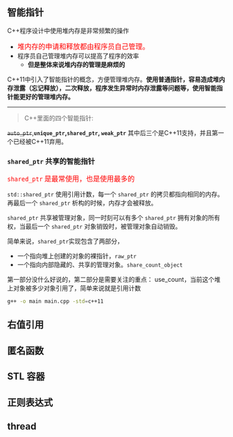 
## 智能指针
C++程序设计中使用堆内存是非常频繁的操作
+ <font color='red' face=Monaco size=3>堆内存的申请和释放都由程序员自己管理。</font> 
+ 程序员自己管理堆内存可以提高了程序的效率
  + **但是整体来说堆内存的管理是麻烦的**
 
 
 C++11中引入了智能指针的概念，方便管理堆内存。**使用普通指针，容易造成堆内存泄露（忘记释放），二次释放，程序发生异常时内存泄露等问题等，使用智能指针能更好的管理堆内存。**

---

> C++里面的四个智能指针:

~~`auto_ptr`~~,**`unique_ptr`,`shared_ptr`, `weak_ptr`** 其中后三个是C++11支持，并且第一个已经被C++11弃用。


### `shared_ptr` 共享的智能指针

<font color='red' face=Monaco size=3>`shared_ptr` 是最常使用，也是使用最多的</font>

`std::shared_ptr` 使用引用计数，每一个 `shared_ptr` 的拷贝都指向相同的内存。再最后一个 `shared_ptr` 析构的时候，内存才会被释放。

`shared_ptr` 共享被管理对象，同一时刻可以有多个 `shared_ptr` 拥有对象的所有权，当最后一个 `shared_ptr` 对象销毁时，被管理对象自动销毁。

简单来说，`shared_ptr`实现包含了两部分，
+ 一个指向堆上创建的对象的裸指针，`raw_ptr`
+ 一个指向内部隐藏的、共享的管理对象。`share_count_object`

第一部分没什么好说的，第二部分是需要关注的重点：
use_count，当前这个堆上对象被多少对象引用了，简单来说就是引用计数

```bash
g++ -o main main.cpp -std=c++11
```

## 右值引用

## 匿名函数

## STL 容器

## 正则表达式

## thread 